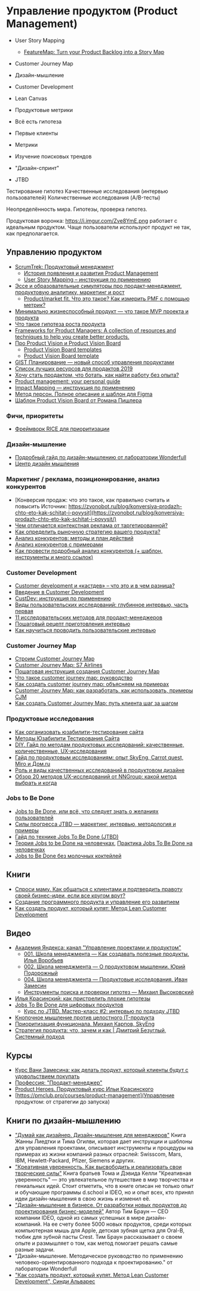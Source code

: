 # Управление продуктом (Product Management)

- User Story Mapping
    - [FeatureMap: Turn your Product Backlog into a Story Map](https://www.featuremap.co/en)
- Customer Journey Map
- Дизайн-мышление
- Customer Development
- Lean Canvas
- Продуктовые метрики

- Всё есть гипотеза
- Первые клиенты
- Метрики
- Изучение поисковых трендов
- "Дизайн-спринт"
- JTBD

Тестирование гипотез
Качественные исследования (интервью пользователей)
Количественные исследования (A/B-тесты)


Неопределённость мира. Гипотезы, проверка гипотез.



Продуктовая воронка: https://i.imgur.com/Zve8YmE.png работает с идеальным продуктом. Чаще пользователи используют продукт не так, как предполагается.



## Управлению продуктом

- [ScrumTrek: Продуктовый менеджмент](https://scrumtrek.ru/blog/tag/product-management/)
	- [История появления и развития Product Management](https://scrumtrek.ru/blog/product-management/7082/product-management-history/)
	- [User Story Mapping – инструкция по применению](https://scrumtrek.ru/blog/product-management/3498/user-story-mapping-guide/)
- [Эссе и образовательные симуляторы про продакт-менеджмент, продуктовую аналитику, маркетинг и рост](https://gopractice.ru/)
	- [Product/market fit. Что это такое? Как измерить PMF с помощью метрик?](https://gopractice.ru/product-market-fit/)
- [Минимально жизнеспособный продукт — что такое MVP проекта и продукта](https://leadstartup.ru/db/mvp)
- [Что такое гипотеза роста продукта](https://leadstartup.ru/db/product-growth-hypothesis)
- [Frameworks for Product Managers: A collection of resources and techniques to help you create better products.](https://www.product-frameworks.com/)
- [Про Product Vision и Product Vision Board](https://upravlenie-proektami.ru/pro-product-vision-i-product-vision-board)
	- [Product Vision Board templates](https://www.smartsheet.com/content/project-vision-templates)
	- [Product Vision Board template](https://docs.google.com/spreadsheets/d/1y3HgLAALPYsPf7Rt_BAfuAmYPhh0gQN1/edit#gid=243467573)
- [GIST Планирование — новый способ управления продуктами](https://medium.com/@humanoit/gist-%D0%BF%D0%BB%D0%B0%D0%BD%D0%B8%D1%80%D0%BE%D0%B2%D0%B0%D0%BD%D0%B8%D0%B5-%D0%BD%D0%BE%D0%B2%D1%8B%D0%B9-%D1%81%D0%BF%D0%BE%D1%81%D0%BE%D0%B1-%D1%83%D0%BF%D1%80%D0%B0%D0%B2%D0%BB%D0%B5%D0%BD%D0%B8%D1%8F-%D0%BF%D1%80%D0%BE%D0%B4%D1%83%D0%BA%D1%82%D0%B0%D0%BC%D0%B8-b888fd9ad7de)
- [Список лучших ресурсов для продактов 2019](https://docs.google.com/document/d/178BdWBGKrSVUzX46QrWQX7jsaSPB6lgOlLMObDYyx98/edit)
- [Хочу стать продактом, что ботать, как найти работу без опыта?](https://zamesin.me/ru-wannabe-a-product-manager-2020/)
- [Product management: your personal guide](https://drive.google.com/file/d/0B1TL-qlEdkpjWU54UmhHZFc3c1IxVVBYcmJaWDVoTEg0SkZF/view?resourcekey=0-mIfbvXCnTk3QxlsxZDr2OQ)
- [Impact Mapping — инструкция по применению](https://scrumtrek.ru/blog/product-management/3326/impact-mapping-guide/)
- [Метод персон. Полное описание и шаблон для Figma](https://medium.com/design-pub/%D0%BC%D0%B5%D1%82%D0%BE%D0%B4-%D0%BF%D0%B5%D1%80%D1%81%D0%BE%D0%BD-%D0%BF%D0%BE%D0%BB%D0%BD%D0%BE%D0%B5-%D0%BE%D0%BF%D0%B8%D1%81%D0%B0%D0%BD%D0%B8%D0%B5-%D0%B8-%D1%88%D0%B0%D0%B1%D0%BB%D0%BE%D0%BD-%D0%B4%D0%BB%D1%8F-figma-99fa518fa84e)
- [Шаблон Product Vision Board от Романа Пишлера](https://pcamp.productland.ru/library/article/sablon-product-vision-board-ot-romana-pislera)


### Фичи, приоритеты

- [Фреймворк RICE для приоритизации](https://pmclub.pro/articles/frejmvork-rice-dlya-prioritizacii)

### Дизайн-мышление

- [Подробный гайд по дизайн-мышлению от лаборатории Wonderfull](https://lab-w.com/tools)
- [Центр дизайн мышления](https://dtcenter.ru/)

### Маркетинг / реклама, позиционирование, анализ конкурентов

- [Конверсия продаж: что это такое, как правильно считать и повысить
Источник: https://zvonobot.ru/blog/konversiya-prodazh-chto-eto-kak-schitat-i-povysit](https://zvonobot.ru/blog/konversiya-prodazh-chto-eto-kak-schitat-i-povysit/)
- [Чем отличается контекстная реклама от таргетированной?](https://webmate.kz/chem-otlichaetsya-kontekstnaya-reklama-ot-targetirovannoy)
- [Как определить рыночную стратегию вашего продукта?](https://vc.ru/marketing/410660-kak-opredelit-rynochnuyu-strategiyu-vashego-produkta)
- [Анализ конкурентов: методы и план действий](https://2domains.ru/blog/analiz-konkurentov-metody-i-plan-dejstvij)
- [Анализ конкурентов с примерами](https://uxprice.com/blog/ru/all-articles-ru/analiz-konkurentov-s-primerami/)
- [Как провести подробный анализ конкурентов (+ шаблон, инструменты и много ссылок)](https://vc.ru/u/943786-andrey-smagin/315358-kak-provesti-podrobnyy-analiz-konkurentov-shablon-instrumenty-i-mnogo-ssylok)

### Customer Development

- [Customer development и «кастдев» – что это и в чем разница?](https://yasno.mobi/blog/customer-development-i-kastdev-chto-eto-i-v-chem-raznitsa/)
- [Введение в Customer Development](https://vc.ru/marketing/53090-vvedenie-v-customer-development)
- [CustDev: инструкция по применению](https://vc.ru/life/82333-custdev-instrukciya-po-primeneniyu)
- [Виды пользовательских исследований: глубинное интервью, часть первая](https://vc.ru/marketing/227372-vidy-polzovatelskih-issledovaniy-glubinnoe-intervyu-chast-pervaya)
- [11 исследовательских методов для продакт-менеджеров](https://academy.yandex.ru/posts/11-issledovatelskikh-metodov-dlya-prodakt-menedzherov)
- [Пошаговый рецепт приготовления интервью](https://medium.com/@ekaterinayanke/%D0%BF%D0%BE%D1%88%D0%B0%D0%B3%D0%BE%D0%B2%D1%8B%D0%B9-%D1%80%D0%B5%D1%86%D0%B5%D0%BF%D1%82-%D0%BF%D1%80%D0%B8%D0%B3%D0%BE%D1%82%D0%BE%D0%B2%D0%BB%D0%B5%D0%BD%D0%B8%D1%8F-%D0%B8%D0%BD%D1%82%D0%B5%D1%80%D0%B2%D1%8C%D1%8E-975afae5c166)
- [Как научиться проводить пользовательские интервью](https://clevio.ai/lesson/hGxC3qR1/)

### Customer Journey Map

- [Строим Customer Journey Map](https://hardclient.com/customer-journey-map)
- [Customer Journey Map: S7 Airlines](https://hardclient.com/s7)
- [Пошаговая инструкция создания Customer Journey Map](http://factory.mn/library/post/customer-journey-map)
- [Что такое customer journey map: руководство](https://sendpulse.com/ru/support/glossary/customer-journey-map)
- [Как создать customer journey map: объясняем на примерах](https://www.unisender.com/ru/blog/sovety/customer-journey-map/)
- [Customer Journey Map: как разработать, как использовать, примеры CJM](https://iq-adv.ru/blog/customer-journey-map/)
- [Как создать Customer Journey Map: путь клиента шаг за шагом](https://blog.maed.ru/novice/kak-sozdat-customer-journey-map-put-klienta-shag-za-shagom/)

### Продуктовые исследования

- [Как организовать юзабилити-тестирование сайта](https://www.nic.ru/info/blog/usability-site-testing/)
- [Методы Юзабилити Тестирования Сайта](https://topuser.pro/uspeshnoe-yuzabiliti-testirovanie-saita-metodi/)
- [DIY. Гайд по методам продуктовых исследований: качественные, количественные, UX-исследования](https://sense23.com/post/diy-gajd-po-metodam-produktovyh-issledovanij-kachestvennye-kolichestvennye-ux-issledovaniya)
- [Гайд по продуктовым исследованиям: опыт SkyEng, Carrot quest, Miro и Дом.ru](https://www.carrotquest.io/blog/product-research/)
- [Роль и виды качественных исследований в продуктовом дизайне](https://karelin.cc/articles/rol-i-vidu-kachestvennyh-issledovanii-v-productovom-dizaine)
- [Обзор 20 методов UX-исследований от NNGroup: какой метод выбрать и когда](https://ux-journal.ru/top-20-metodov-ux-ui-issledovanij-ot-nngroup.html)


### Jobs to Be Done

- [Jobs to Be Done, или всё, что следует знать о желаниях пользователей](https://vc.ru/marketing/73830-jobs-to-be-done-ili-vse-chto-sleduet-znat-o-zhelaniyah-polzovateley)
- [Силы прогресса JTBD — маркетинг, интервью, методология и примеры](https://leadstartup.ru/db/jtbd-progress-powers)
- [Гайд по технике Jobs To Be Done (JTBD)](https://scrumtrek.ru/blog/product-management/2492/gajd-po-tehnike-jobs-to-be-done-jtbd/)
- [Теория Jobs to be Done на человечках](https://habr.com/ru/post/702674/), [Практика Jobs To Be Done на человечках](https://habr.com/ru/post/704812/)
- [Jobs to Be Done без молочных коктейлей](https://rocketyze.com/base/jobs-to-be-done-bez-molochnyh-koktejlej/)


## Книги

- [Спроси маму. Как общаться с клиентами и подтвердить правоту своей бизнес-идеи, если все кругом врут?](https://www.ozon.ru/product/sprosi-mamu-kak-obshchatsya-s-klientami-i-podtverdit-pravotu-svoey-biznes-idei-esli-vse-krugom-vrut-140446253/)
- [Создание программного продукта и управление его развитием](https://productdevelopment.tech/)
- [Как создать продукт, который купят: Метод Lean Customer Development](https://cdn.dasreda.ru/storage-data/c51f50a1-729d-4301-868b-74a724b5574f/kak-sozdat-produkt-kotoryy-kupyat-metod-lean-customer-development-53872.pdf)


## Видео

- [Академия Яндекса: канал "Управление проектами и продуктом"](https://www.youtube.com/channel/UCQmAuu6V3kSzdIfrszr5iKg)
	- [001. Школа менеджмента — Как создавать полезные продукты. Илья Воробьев](https://www.youtube.com/watch?v=s3fNhgt7gBc)
	- [002. Школа менеджмента — О продуктовом мышлении. Юрий Подорожный](https://www.youtube.com/watch?v=m8h_KsDovRw)
	- [004. Школа менеджмента — Продуктовые исследования. Иван Замесин](https://www.youtube.com/watch?v=0MRJVoiqpXg)
	- [Инструменты поиска и проверки гипотез — Михаил Высоковский](https://www.youtube.com/watch?v=1staorzGRXU)
- [Илья Красинский: как пристрелить плохие гипотезы](https://www.youtube.com/watch?v=HU4x9UtkmMU)
- [Jobs To Be Done для цифровых продуктов](https://www.youtube.com/watch?v=1PIJPuEw9aI&list=PLAZLeB2LBHe3XxP8kKFrdPYrBxyj8yogD)
    - [Курс по JTBD. Мастер-класс #2: интервью по подходу JTBD](https://www.youtube.com/watch?v=UxFNWtaP11A&list=PLAZLeB2LBHe3XxP8kKFrdPYrBxyj8yogD&index=7)
- [Кнопочное мышление против целостного IT-продукта](https://www.youtube.com/watch?v=iix766-6lqk)
- [Приоритизация функционала. Михаил Карпов, SkyEng](https://www.youtube.com/watch?v=BpXVJByOh8g&t=3264s)
- [Стратегия продукта: что, зачем и как | Дмитрий Безуглый, Системный подход](https://www.youtube.com/watch?v=682AhnWvb8w)

## Курсы

- [Курс Вани Замесина: как делать продукт, который клиенты будут с удовольствием покупать](https://custdev.zamesin.me/)
- [Профессия: "Продакт-менеджер"](https://new.productstar.ru/product-manager)
- [Product Heroes. Продуктовый курс Ильи Красинского](https://heroes.camp/)
- [https://pmclub.pro/courses/product-management](Управление продуктом: от стратегии до запуска)


## Книги по дизайн-мышлению

- ["Думай как дизайнер. Дизайн-мышление для менеджеров"](https://www.ozon.ru/context/detail/id/30061547/)
    Книга Жанны Лиедтки и Тима Огилви, которая дает инструкции и шаблоны для управления проектами, описывает инструменты и процедуры на примерах из жизни компаний разных отраслей: Swisscom, Mars, IBM, Hewlett-Packard, Pfizer, Siemens и других. 
- ["Креативная уверенность. Как высвободить и реализовать свои творческие силы"](https://www.ozon.ru/context/detail/id/32359478/)
    Книга братьев Тома и Дэвида Келли "Креативная уверенность" — это увлекательное путешествие в мир творчества и гениальных идей. Стоит отметить, что в книге описан не только опыт и обучающие программы d.school и IDEO, но и опыт всех, кто принял идеи дизайн-мышления в свою жизнь и изменил её. 
- ["Дизайн-мышление в бизнесе. От разработки новых продуктов до проектирования бизнес-моделей"](https://www.ozon.ru/context/detail/id/28282760/)
    Автор Тим Браун — СЕО компании IDEO, одной из самых успешных в мире дизайн- компаний. На ее счету более 5000 новых продуктов, среди которых компьютерная мышь для Apple, детская зубная щетка для Oral-B, тюбик для зубной пасты Crest. Тим Браун рассказывает о своем опыте и размышляет о том, как метод помогает решать самые разные задачи.
- "Дизайн-мышление. Методическое руководство по применению человеко-ориентированного подхода к проектированию." от лаборатории Wonderfull
- ["Как создать продукт, который купят. Метод Lean Customer Development", Синди Альварес](https://www.litres.ru/sindi-alvares/kak-sozdat-produkt-kotoryy-kupyat-metod-lean-custom-64846886/)
